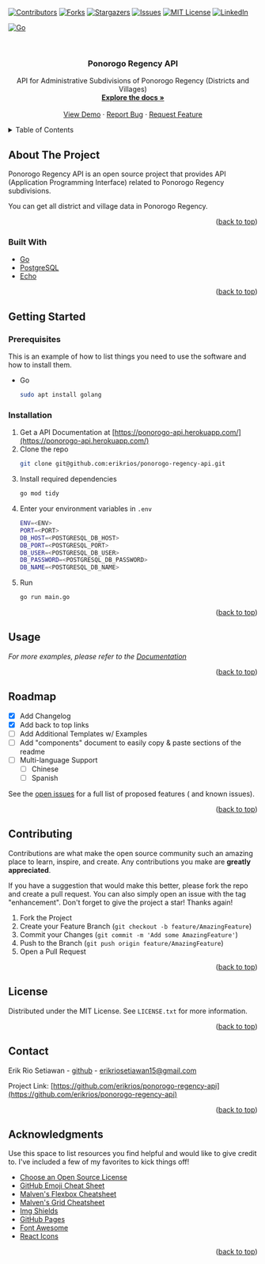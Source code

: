 <div id="top"></div>
<!--
*** Thanks for checking out the Best-README-Template. If you have a suggestion
*** that would make this better, please fork the repo and create a pull request
*** or simply open an issue with the tag "enhancement".
*** Don't forget to give the project a star!
*** Thanks again! Now go create something AMAZING! :D
-->

<!-- PROJECT SHIELDS -->
<!--
*** I'm using markdown "reference style" links for readability.
*** Reference links are enclosed in brackets [ ] instead of parentheses ( ).
*** See the bottom of this document for the declaration of the reference variables
*** for contributors-url, forks-url, etc. This is an optional, concise syntax you may use.
*** https://www.markdownguide.org/basic-syntax/#reference-style-links
-->

[![Contributors][contributors-shield]][contributors-url]
[![Forks][forks-shield]][forks-url]
[![Stargazers][stars-shield]][stars-url]
[![Issues][issues-shield]][issues-url]
[![MIT License][license-shield]][license-url]
[![LinkedIn][linkedin-shield]][linkedin-url]

[![Go][github-actions-shield]][github-actions-url]

<!-- PROJECT LOGO -->
<br />
<div align="center">
  <h3 align="center">Ponorogo Regency API</h3>

  <p align="center">
    API for Administrative Subdivisions of Ponorogo Regency (Districts and Villages)
    <br />
    <a href="https://ponorogo-api.herokuapp.com/swagger/swagger/index.html"><strong>Explore the docs »</strong></a>
    <br />
    <br />
    <a href="https://ponorogo-api.herokuapp.com">View Demo</a>
    ·
    <a href="https://github.com/erikrios/ponorogo-regency-api/issues">Report Bug</a>
    ·
    <a href="https://github.com/erikrios/ponorogo-regency-api/issues">Request Feature</a>
  </p>
</div>

<!-- TABLE OF CONTENTS -->
<details>
  <summary>Table of Contents</summary>
  <ol>
    <li>
      <a href="#about-the-project">About The Project</a>
      <ul>
        <li><a href="#built-with">Built With</a></li>
      </ul>
    </li>
    <li>
      <a href="#getting-started">Getting Started</a>
      <ul>
        <li><a href="#prerequisites">Prerequisites</a></li>
        <li><a href="#installation">Installation</a></li>
      </ul>
    </li>
    <li><a href="#usage">Usage</a></li>
    <li><a href="#roadmap">Roadmap</a></li>
    <li><a href="#contributing">Contributing</a></li>
    <li><a href="#license">License</a></li>
    <li><a href="#contact">Contact</a></li>
    <li><a href="#acknowledgments">Acknowledgments</a></li>
  </ol>
</details>

<!-- ABOUT THE PROJECT -->

## About The Project

Ponorogo Regency API is an open source project that provides API (Application Programming Interface) related to Ponorogo Regency subdivisions.

You can get all district and village data in Ponorogo Regency.

<p align="right">(<a href="#top">back to top</a>)</p>

### Built With

- [Go](https://golang.org/)
- [PostgreSQL](https://www.postgresql.org/)
- [Echo](https://echo.labstack.com/)

<p align="right">(<a href="#top">back to top</a>)</p>

<!-- GETTING STARTED -->

## Getting Started

### Prerequisites

This is an example of how to list things you need to use the software and how to install them.

- Go
  ```sh
  sudo apt install golang
  ```

### Installation

1. Get a API Documentation at [https://ponorogo-api.herokuapp.com/](https://ponorogo-api.herokuapp.com/)
2. Clone the repo
   ```sh
   git clone git@github.com:erikrios/ponorogo-regency-api.git
   ```
3. Install required dependencies
   ```sh
   go mod tidy
   ```
4. Enter your environment variables in `.env`
   ```bash
   ENV=<ENV>
   PORT=<PORT>
   DB_HOST=<POSTGRESQL_DB_HOST>
   DB_PORT=<POSTGRESQL_PORT>
   DB_USER=<POSTGRESQL_DB_USER>
   DB_PASSWORD=<POSTGRESQL_DB_PASSWORD>
   DB_NAME=<POSTGRESQL_DB_NAME>
   ```
5. Run
   ```sh
   go run main.go
   ```

<p align="right">(<a href="#top">back to top</a>)</p>

<!-- USAGE EXAMPLES -->

## Usage

_For more examples, please refer to the [Documentation](https://ponorogo-api.herokuapp.com/)_

<p align="right">(<a href="#top">back to top</a>)</p>

<!-- ROADMAP -->

## Roadmap

- [x] Add Changelog
- [x] Add back to top links
- [ ] Add Additional Templates w/ Examples
- [ ] Add "components" document to easily copy & paste sections of the readme
- [ ] Multi-language Support
  - [ ] Chinese
  - [ ] Spanish

See the [open issues](https://github.com/erikrios/ponorogo-regency-api/issues) for a full list of proposed features (
and known issues).

<p align="right">(<a href="#top">back to top</a>)</p>

<!-- CONTRIBUTING -->

## Contributing

Contributions are what make the open source community such an amazing place to learn, inspire, and create. Any
contributions you make are **greatly appreciated**.

If you have a suggestion that would make this better, please fork the repo and create a pull request. You can also
simply open an issue with the tag "enhancement". Don't forget to give the project a star! Thanks again!

1. Fork the Project
2. Create your Feature Branch (`git checkout -b feature/AmazingFeature`)
3. Commit your Changes (`git commit -m 'Add some AmazingFeature'`)
4. Push to the Branch (`git push origin feature/AmazingFeature`)
5. Open a Pull Request

<p align="right">(<a href="#top">back to top</a>)</p>

<!-- LICENSE -->

## License

Distributed under the MIT License. See `LICENSE.txt` for more information.

<p align="right">(<a href="#top">back to top</a>)</p>

<!-- CONTACT -->

## Contact

Erik Rio Setiawan - [github](https://github.com/erikrios) - erikriosetiawan15@gmail.com

Project Link: [https://github.com/erikrios/ponorogo-regency-api](https://github.com/erikrios/ponorogo-regency-api)

<p align="right">(<a href="#top">back to top</a>)</p>

<!-- ACKNOWLEDGMENTS -->

## Acknowledgments

Use this space to list resources you find helpful and would like to give credit to. I've included a few of my favorites
to kick things off!

- [Choose an Open Source License](https://choosealicense.com)
- [GitHub Emoji Cheat Sheet](https://www.webpagefx.com/tools/emoji-cheat-sheet)
- [Malven's Flexbox Cheatsheet](https://flexbox.malven.co/)
- [Malven's Grid Cheatsheet](https://grid.malven.co/)
- [Img Shields](https://shields.io)
- [GitHub Pages](https://pages.github.com)
- [Font Awesome](https://fontawesome.com)
- [React Icons](https://react-icons.github.io/react-icons/search)

<p align="right">(<a href="#top">back to top</a>)</p>

<!-- MARKDOWN LINKS & IMAGES -->
<!-- https://www.markdownguide.org/basic-syntax/#reference-style-links -->

[github-actions-shield]: https://github.com/erikrios/ponorogo-regency-api/actions/workflows/go.yml/badge.svg
[github-actions-url]: https://github.com/erikrios/ponorogo-regency-api/actions/workflows/go.yml
[contributors-shield]: https://img.shields.io/github/contributors/erikrios/ponorogo-regency-api.svg?style=for-the-badge
[contributors-url]: https://github.com/erikrios/ponorogo-regency-api/graphs/contributors
[forks-shield]: https://img.shields.io/github/forks/erikrios/ponorogo-regency-api.svg?style=for-the-badge
[forks-url]: https://github.com/erikrios/ponorogo-regency-api/network/members
[stars-shield]: https://img.shields.io/github/stars/erikrios/ponorogo-regency-api.svg?style=for-the-badge
[stars-url]: https://github.com/erikrios/ponorogo-regency-api/stargazers
[issues-shield]: https://img.shields.io/github/issues/erikrios/ponorogo-regency-api.svg?style=for-the-badge
[issues-url]: https://github.com/erikrios/ponorogo-regency-api/issues
[license-shield]: https://img.shields.io/github/license/erikrios/ponorogo-regency-api.svg?style=for-the-badge
[license-url]: https://github.com/erikrios/ponorogo-regency-api/blob/master/LICENSE.txt
[linkedin-shield]: https://img.shields.io/badge/-LinkedIn-black.svg?style=for-the-badge&logo=linkedin&colorB=555
[linkedin-url]: https://linkedin.com/in/erikriosetiawan
[product-screenshot]: images/screenshot.png
